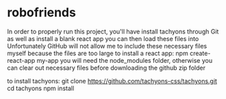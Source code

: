 # robofriends
In order to properly run this project, you'll have install tachyons through Git as well as install a blank react app you can then load these files into
Unfortunately GitHub will not allow me to include these necessary files myself because the files are too large
to install a react app: 
npm create-react-app my-app
you will need the node_modules folder, otherwise you can clear out necessary files before downloading the github zip folder

to install tachyons:
git clone https://github.com/tachyons-css/tachyons.git
cd tachyons 
npm install
